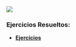 <img src="https://readme-typing-svg.demolab.com?font=Fira+Code&size=30&duration=1700&pause=800&color=28CDF7&center=true&width=550&lines=Orientación a Objetos 1 2023"/>

### Ejercicios Resueltos:
* [**Ejercicios**](https://github.com/JoaquinManuelGonzalez/orientacion_a_objetos_1/tree/main/ejercicios_resueltos)
